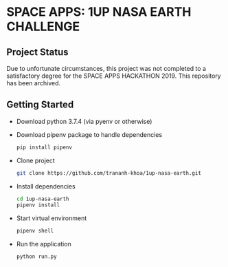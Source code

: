 # SPACE APPS: 1UP NASA EARTH CHALLENGE

## Project Status
Due to unfortunate circumstances, this project was not completed to a satisfactory degree for the SPACE APPS HACKATHON 2019. This repository has been archived.

## Getting Started
- Download python 3.7.4 (via pyenv or otherwise)

- Download pipenv package to handle dependencies
    ```bash
    pip install pipenv
    ```

- Clone project
    ```bash
    git clone https://github.com/trananh-khoa/1up-nasa-earth.git
    ```

- Install dependencies
    ```bash
    cd 1up-nasa-earth
    pipenv install
    ```

- Start virtual environment
    ```bash
    pipenv shell
    ```

- Run the application
    ```bash
    python run.py
    ```
